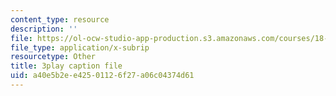 ```yaml
---
content_type: resource
description: ''
file: https://ol-ocw-studio-app-production.s3.amazonaws.com/courses/18-01sc-single-variable-calculus-fall-2010/a40e5b2ee42501126f27a06c04374d61_Bb-bgJdOqig.srt
file_type: application/x-subrip
resourcetype: Other
title: 3play caption file
uid: a40e5b2e-e425-0112-6f27-a06c04374d61
---
```

